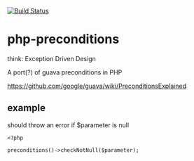 [![Build Status](https://travis-ci.org/unamatasanatarai/php-preconditions.svg?branch=master)](https://travis-ci.org/unamatasanatarai/php-preconditions)

# php-preconditions
think: Exception Driven Design 

A port(?) of guava preconditions in PHP

https://github.com/google/guava/wiki/PreconditionsExplained


## example
should throw an error if $parameter is null
```
<?php

preconditions()->checkNotNull($parameter);
```


